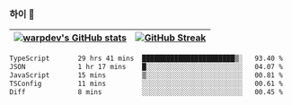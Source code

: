 
### 하이 👋
[![warpdev's GitHub stats](https://github-readme-stats.vercel.app/api?username=warpdev&show_icons=true&theme=vue-dark)](#) |[![GitHub Streak](https://github-readme-streak-stats.herokuapp.com/?user=warpdev&theme=dark)](#)
--- | --- |
<!--START_SECTION:waka-->

```txt
TypeScript       29 hrs 41 mins  ███████████████████████▒░   93.40 %
JSON             1 hr 17 mins    █░░░░░░░░░░░░░░░░░░░░░░░░   04.07 %
JavaScript       15 mins         ▒░░░░░░░░░░░░░░░░░░░░░░░░   00.81 %
TSConfig         11 mins         ░░░░░░░░░░░░░░░░░░░░░░░░░   00.61 %
Diff             8 mins          ░░░░░░░░░░░░░░░░░░░░░░░░░   00.45 %
```

<!--END_SECTION:waka-->

<!--
**warpdev/warpdev** is a ✨ _special_ ✨ repository because its `README.md` (this file) appears on your GitHub profile.

Here are some ideas to get you started:

- 🔭 I’m currently working on ...
- 🌱 I’m currently learning ...
- 👯 I’m looking to collaborate on ...
- 🤔 I’m looking for help with ...
- 💬 Ask me about ...
- 📫 How to reach me: ...
- 😄 Pronouns: ...
- ⚡ Fun fact: ...
-->

